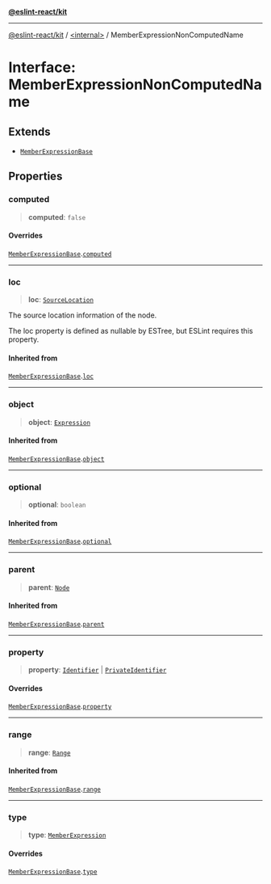 [**@eslint-react/kit**](../../README.md)

***

[@eslint-react/kit](../../README.md) / [\<internal\>](../README.md) / MemberExpressionNonComputedName

# Interface: MemberExpressionNonComputedName

## Extends

- [`MemberExpressionBase`](MemberExpressionBase.md)

## Properties

### computed

> **computed**: `false`

#### Overrides

[`MemberExpressionBase`](MemberExpressionBase.md).[`computed`](MemberExpressionBase.md#computed)

***

### loc

> **loc**: [`SourceLocation`](SourceLocation.md)

The source location information of the node.

The loc property is defined as nullable by ESTree, but ESLint requires this property.

#### Inherited from

[`MemberExpressionBase`](MemberExpressionBase.md).[`loc`](MemberExpressionBase.md#loc)

***

### object

> **object**: [`Expression`](../type-aliases/Expression.md)

#### Inherited from

[`MemberExpressionBase`](MemberExpressionBase.md).[`object`](MemberExpressionBase.md#object)

***

### optional

> **optional**: `boolean`

#### Inherited from

[`MemberExpressionBase`](MemberExpressionBase.md).[`optional`](MemberExpressionBase.md#optional)

***

### parent

> **parent**: [`Node`](../type-aliases/Node.md)

#### Inherited from

[`MemberExpressionBase`](MemberExpressionBase.md).[`parent`](MemberExpressionBase.md#parent)

***

### property

> **property**: [`Identifier`](Identifier.md) \| [`PrivateIdentifier`](PrivateIdentifier.md)

#### Overrides

[`MemberExpressionBase`](MemberExpressionBase.md).[`property`](MemberExpressionBase.md#property)

***

### range

> **range**: [`Range`](../type-aliases/Range.md)

#### Inherited from

[`MemberExpressionBase`](MemberExpressionBase.md).[`range`](MemberExpressionBase.md#range)

***

### type

> **type**: [`MemberExpression`](../enumerations/AST_NODE_TYPES.md#memberexpression)

#### Overrides

[`MemberExpressionBase`](MemberExpressionBase.md).[`type`](MemberExpressionBase.md#type)
